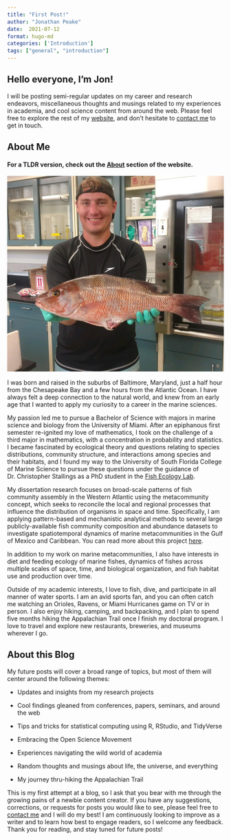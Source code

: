 ```yaml
---
title: "First Post!"
author: "Jonathan Peake"
date:  2021-07-12
format: hugo-md
categories: ['Introduction']
tags: ["general", "introduction"]
---
```


## Hello everyone, I’m Jon!

I will be posting semi-regular updates on my career and research endeavors, miscellaneous thoughts and musings related to my experiences in academia, and cool science content from around the web. Please feel free to explore the rest of my [website](/home/), and don’t hesitate to [contact me](/home/#contact) to get in touch.

## About Me

#### For a TLDR version, check out the [About](/authors/admin) section of the website.

![](me-fish.jpg "Gray snapper (*Lutjanus griseus*) are an abundant and ubiquitous species of reef-associated fish that inhabit much of the subtropical to tropical Western Atlantic, including the Gulf of Mexico. This specimen was collected for a study comparing fish production on natural and artificial reefs on the West Florida Shelf.")

I was born and raised in the suburbs of Baltimore, Maryland, just a half hour from the Chesapeake Bay and a few hours from the Atlantic Ocean. I have always felt a deep connection to the natural world, and knew from an early age that I wanted to apply my curiosity to a career in the marine sciences.

My passion led me to pursue a Bachelor of Science with majors in marine science and biology from the University of Miami. After an epiphanous first semester re-ignited my love of mathematics, I took on the challenge of a third major in mathematics, with a concentration in probability and statistics. I became fascinated by ecological theory and questions relating to species distributions, community structure, and interactions among species and their habitats, and I found my way to the University of South Florida College of Marine Science to pursue these questions under the guidance of Dr. Christopher Stallings as a PhD student in the [Fish Ecology Lab](https://marine.usf.edu/fishecology).

My dissertation research focuses on broad-scale patterns of fish community assembly in the Western Atlantic using the metacommunity concept, which seeks to reconcile the local and regional processes that influence the distribution of organisms in space and time. Specifically, I am applying pattern-based and mechanistic analytical methods to several large publicly-available fish community composition and abundance datasets to investigate spatiotemporal dynamics of marine metacommunities in the Gulf of Mexico and Caribbean. You can read more about this project [here](/project/metacommunity-project/).

In addition to my work on marine metacommunities, I also have interests in diet and feeding ecology of marine fishes, dynamics of fishes across multiple scales of space, time, and biological organization, and fish habitat use and production over time.

Outside of my academic interests, I love to fish, dive, and participate in all manner of water sports. I am an avid sports fan, and you can often catch me watching an Orioles, Ravens, or Miami Hurricanes game on TV or in person. I also enjoy hiking, camping, and backpacking, and I plan to spend five months hiking the Appalachian Trail once I finish my doctoral program. I love to travel and explore new restaurants, breweries, and museums wherever I go.

## About this Blog

My future posts will cover a broad range of topics, but most of them will center around the following themes:

-   Updates and insights from my research projects

-   Cool findings gleaned from conferences, papers, seminars, and around the web

-   Tips and tricks for statistical computing using R, RStudio, and TidyVerse

-   Embracing the Open Science Movement

-   Experiences navigating the wild world of academia

-   Random thoughts and musings about life, the universe, and everything

-   My journey thru-hiking the Appalachian Trail

This is my first attempt at a blog, so I ask that you bear with me through the growing pains of a newbie content creator. If you have any suggestions, corrections, or requests for posts you would like to see, please feel free to [contact me](/home/#contact) and I will do my best! I am continuously looking to improve as a writer and to learn how best to engage readers, so I welcome any feedback. Thank you for reading, and stay tuned for future posts!
